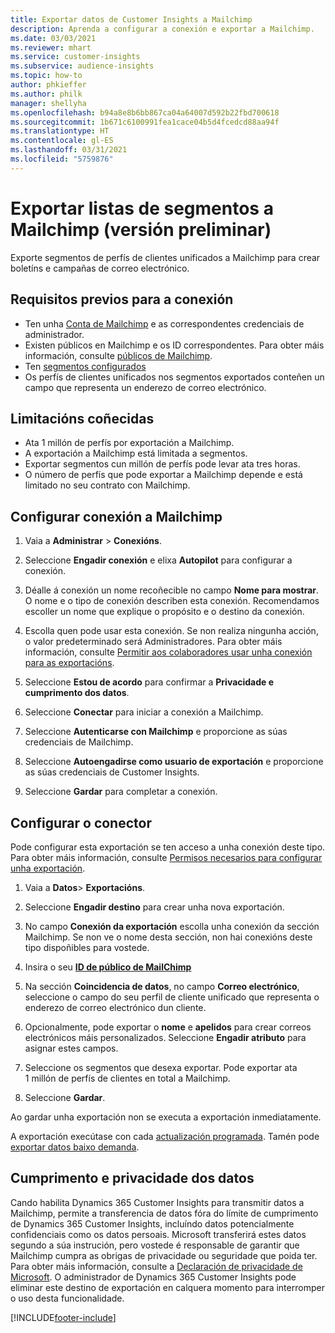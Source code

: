```yaml
---
title: Exportar datos de Customer Insights a Mailchimp
description: Aprenda a configurar a conexión e exportar a Mailchimp.
ms.date: 03/03/2021
ms.reviewer: mhart
ms.service: customer-insights
ms.subservice: audience-insights
ms.topic: how-to
author: phkieffer
ms.author: philk
manager: shellyha
ms.openlocfilehash: b94a8e8b6bb867ca04a64007d592b22fbd700618
ms.sourcegitcommit: 1b671c6100991fea1cace04b5d4fcedcd88aa94f
ms.translationtype: HT
ms.contentlocale: gl-ES
ms.lasthandoff: 03/31/2021
ms.locfileid: "5759876"
---
```

# <a name="export-segment-lists-to-mailchimp-preview"></a>Exportar listas de segmentos a Mailchimp (versión preliminar)

Exporte segmentos de perfís de clientes unificados a Mailchimp para crear boletíns e campañas de correo electrónico.

## <a name="prerequisites-for-connection"></a>Requisitos previos para a conexión

-   Ten unha [Conta de Mailchimp](https://mailchimp.com/) e as correspondentes credenciais de administrador.
-   Existen públicos en Mailchimp e os ID correspondentes. Para obter máis información, consulte [públicos de Mailchimp](https://mailchimp.com/help/create-audience/).
-   Ten [segmentos configurados](segments.md)
-   Os perfís de clientes unificados nos segmentos exportados conteñen un campo que representa un enderezo de correo electrónico.

## <a name="known-limitations"></a>Limitacións coñecidas

- Ata 1 millón de perfís por exportación a Mailchimp.
- A exportación a Mailchimp está limitada a segmentos.
- Exportar segmentos cun millón de perfís pode levar ata tres horas. 
- O número de perfís que pode exportar a Mailchimp depende e está limitado no seu contrato con Mailchimp.

## <a name="set-up-connection-to-mailchimp"></a>Configurar conexión a Mailchimp

1. Vaia a **Administrar** > **Conexións**.

1. Seleccione **Engadir conexión** e elixa **Autopilot** para configurar a conexión.

1. Déalle á conexión un nome recoñecible no campo **Nome para mostrar**. O nome e o tipo de conexión describen esta conexión. Recomendamos escoller un nome que explique o propósito e o destino da conexión.

1. Escolla quen pode usar esta conexión. Se non realiza ningunha acción, o valor predeterminado será Administradores. Para obter máis información, consulte [Permitir aos colaboradores usar unha conexión para as exportacións](connections.md#allow-contributors-to-use-a-connection-for-exports).

1. Seleccione **Estou de acordo** para confirmar a **Privacidade e cumprimento dos datos**.

1. Seleccione **Conectar** para iniciar a conexión a Mailchimp.

1. Seleccione **Autenticarse con Mailchimp** e proporcione as súas credenciais de Mailchimp.

1. Seleccione **Autoengadirse como usuario de exportación** e proporcione as súas credenciais de Customer Insights.

1. Seleccione **Gardar** para completar a conexión. 

## <a name="configure-the-connector"></a>Configurar o conector

Pode configurar esta exportación se ten acceso a unha conexión deste tipo. Para obter máis información, consulte [Permisos necesarios para configurar unha exportación](export-destinations.md#set-up-a-new-export).

1. Vaia a **Datos**> **Exportacións**.

1. Seleccione **Engadir destino** para crear unha nova exportación.

1. No campo **Conexión da exportación** escolla unha conexión da sección Mailchimp. Se non ve o nome desta sección, non hai conexións deste tipo dispoñibles para vostede.

1. Insira o seu **[ID de público de MailChimp](https://mailchimp.com/help/find-audience-id/)**

3. Na sección **Coincidencia de datos**, no campo **Correo electrónico**, seleccione o campo do seu perfil de cliente unificado que representa o enderezo de correo electrónico dun cliente. 

1. Opcionalmente, pode exportar o **nome** e **apelidos** para crear correos electrónicos máis personalizados. Seleccione **Engadir atributo** para asignar estes campos.

1. Seleccione os segmentos que desexa exportar. Pode exportar ata 1 millón de perfís de clientes en total a Mailchimp.

1. Seleccione **Gardar**.

Ao gardar unha exportación non se executa a exportación inmediatamente.

A exportación execútase con cada [actualización programada](system.md#schedule-tab). Tamén pode [exportar datos baixo demanda](export-destinations.md#run-exports-on-demand). 

## <a name="data-privacy-and-compliance"></a>Cumprimento e privacidade dos datos

Cando habilita Dynamics 365 Customer Insights para transmitir datos a Mailchimp, permite a transferencia de datos fóra do límite de cumprimento de Dynamics 365 Customer Insights, incluíndo datos potencialmente confidenciais como os datos persoais. Microsoft transferirá estes datos segundo a súa instrución, pero vostede é responsable de garantir que Mailchimp cumpra as obrigas de privacidade ou seguridade que poida ter. Para obter máis información, consulte a [Declaración de privacidade de Microsoft](https://go.microsoft.com/fwlink/?linkid=396732).
O administrador de Dynamics 365 Customer Insights pode eliminar este destino de exportación en calquera momento para interromper o uso desta funcionalidade.

[!INCLUDE[footer-include](../includes/footer-banner.md)]
